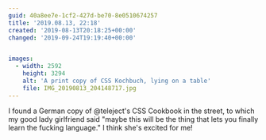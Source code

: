 ```yaml
---
guid: 40a8ee7e-1cf2-427d-be70-8e0510674257
title: '2019.08.13, 22:18'
created: '2019-08-13T20:18:25+00:00'
changed: '2019-09-24T19:19:40+00:00'


images:
  - width: 2592
    height: 3294
    alt: 'A print copy of CSS Kochbuch, lying on a table'
    file: IMG_20190813_204148717.jpg
---
```


I found a German copy of @teleject's CSS Cookbook in the street, to which my good lady girlfriend said "maybe this will be the thing that lets you finally learn the fucking language." I think she's excited for me! 
